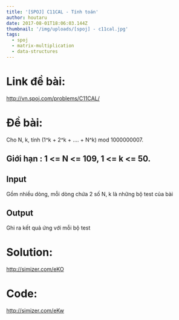 ```yaml
---
title: '[SPOJ] C11CAL - Tính toán'
author: houtaru
date: 2017-08-01T18:06:03.144Z
thumbnail: '/img/uploads/[spoj] - c11cal.jpg'
tags:
  - spoj
  - matrix-multiplication
  - data-structures
---
```

# Link đề bài: 

<http://vn.spoj.com/problems/C11CAL/>

# Đề bài:

Cho N, k, tính (1^k + 2^k + …. + N^k) mod 1000000007.

## Giới hạn : 1 <= N <= 109, 1 <= k <= 50.

## Input
Gồm nhiều dòng, mỗi dòng chứa 2 số N, k là những bộ test của bài

## Output
Ghi ra kết quả ứng với mỗi bộ test

# Solution: 

<http://simizer.com/eKO>

# Code: 

<http://simizer.com/eKw>

